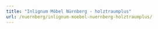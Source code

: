 ```yaml
---
title: "Inlignum Möbel Nürnberg - holztraumplus"
url: /nuernberg/inlignum-moebel-nuernberg-holztraumplus/
---
```

